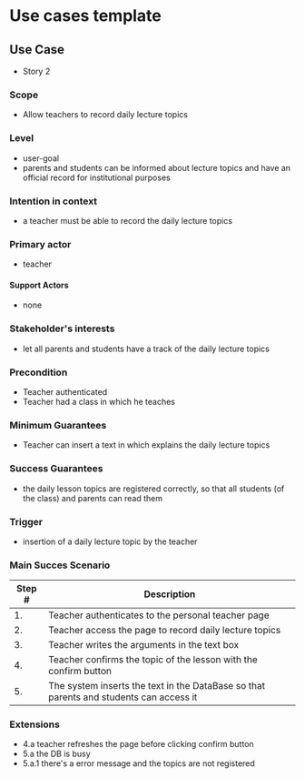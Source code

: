 # Use cases template

## Use Case

- Story 2

### Scope

- Allow teachers to record daily lecture topics 

### Level

- user-goal
- parents and students can be informed about lecture topics and have an official 
  record for institutional purposes 

### Intention in context

- a teacher must be able to record the daily lecture topics 

### Primary actor

- teacher

#### Support Actors

- none

### Stakeholder's interests

- let all parents and students have a track of the daily lecture topics

### Precondition

- Teacher authenticated 
- Teacher had a class in which he teaches

### Minimum Guarantees

- Teacher can insert a text in which explains the daily lecture topics

### Success Guarantees

- the daily lesson topics are registered correctly, so that all students (of the class) and parents can read them

### Trigger

- insertion of a daily lecture topic by the teacher

### Main Succes Scenario

| Step # | Description |
|--------|-------------|
| 1.     | Teacher authenticates to the personal teacher page|
| 2.     | Teacher access the page to record daily lecture topics |
| 3.     | Teacher writes the arguments in the text box |
| 4.     | Teacher confirms the topic of the lesson with the confirm button |
| 5.     | The system inserts the text in the DataBase so that parents and students can access it |


### Extensions
- 4.a teacher refreshes the page before clicking confirm button
- 5.a the DB is busy
- 5.a.1 there's a error message and the topics are not registered